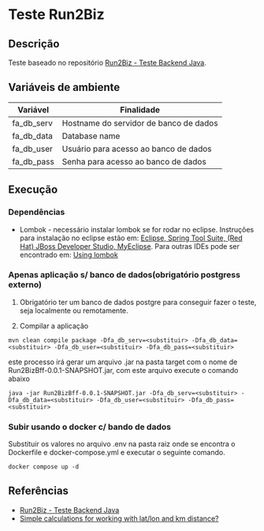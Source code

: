 # Teste Run2Biz

## Descrição
Teste baseado no repositório [Run2Biz - Teste Backend Java](https://github.com/run2biz/teste-backend-java).

## Variáveis de ambiente

| Variável     | Finalidade                             |
| ------------ | -------------------------------------- |
| fa_db_serv   | Hostname do servidor de banco de dados |
| fa_db_data   | Database name                          |
| fa_db_user   | Usuário para acesso ao banco de dados  |
| fa_db_pass   | Senha para acesso ao banco de dados    |

## Execução

### Dependências
- Lombok - necessário instalar lombok se for rodar no eclipse. Instruções para instalação no eclipse estão em: [Eclipse, Spring Tool Suite, (Red Hat) JBoss Developer Studio, MyEclipse](https://projectlombok.org/setup/eclipse). Para outras IDEs pode ser encontrado em: [Using lombok](https://projectlombok.org/setup/)

### Apenas aplicação s/ banco de dados(obrigatório postgress externo)

1. Obrigatório ter um banco de dados postgre para conseguir fazer o teste, seja localmente ou remotamente.

2. Compilar a aplicação

```
mvn clean compile package -Dfa_db_serv=<substituir> -Dfa_db_data=<substituir> -Dfa_db_user=<substituir> -Dfa_db_pass=<substituir>
```

este processo irá gerar um arquivo .jar na pasta target com o nome de Run2BizBff-0.0.1-SNAPSHOT.jar, com este arquivo execute o comando abaixo

```
java -jar Run2BizBff-0.0.1-SNAPSHOT.jar -Dfa_db_serv=<substituir> -Dfa_db_data=<substituir> -Dfa_db_user=<substituir> -Dfa_db_pass=<substituir>
```

### Subir usando o docker c/ bando de dados

Substituir os valores no arquivo .env na pasta raiz onde se encontra o Dockerfile e docker-compose.yml e executar o seguinte comando.
```
docker compose up -d
```

## Referências

- [Run2Biz - Teste Backend Java](https://github.com/run2biz/teste-backend-java)
- [Simple calculations for working with lat/lon and km distance?](https://stackoverflow.com/questions/1253499/simple-calculations-for-working-with-lat-lon-and-km-distance)